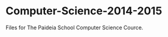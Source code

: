 Computer-Science-2014-2015
==========================
Files for The Paideia School Computer Science Cource. 
